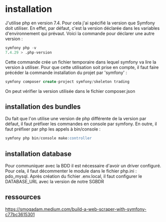 # installation

J'utilise php en version 7.4. Pour cela j'ai spécifié la version que Symfony doit utiliser.
En effet, par défaut, c'est la version déclarée dans les variables d'environnement qui prévaut.
Voici la commande pour déclarer une autre version :

```sql
symfony php -v
7.4.29 > .php-version
```
Cette commande crée un fichier temporaire dans lequel symfony va lire la version à utiliser.
Pour que cette utilisation soit prise en compte, il faut faire précéder la commande installation du projet par 'symfony' :

```sql
symfony composer create-project symfony/skeleton trading
```

On peut vérifier la version utilisée dans le fichier composer.json

## installation des bundles

Du fait que l'on utilise une version de php différente de la version par défaut, il faut préfixer les commandes en console par
symfony. En outre, il faut préfixer par php les appels à bin/console :

```sql
symfony php bin/console make:controller
```

## installation database

Pour communiquer avec la BDD il est nécessaire d'avoir un driver configuré.
Pour cela, il faut décommenter le module dans le fichier php.ini : pdo_mysql.
Après création du fichier .env.local, il faut configurer le DATABASE_URL avec la version de notre SGBDR

## ressources

https://smoqadam.medium.com/build-a-web-scraper-with-symfony-c77bc3615301